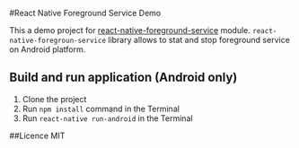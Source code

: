 #React Native Foreground Service Demo

This a demo project for [react-native-foreground-service](https://github.com/voximplant/react-native-foreground-service) module.
`react-native-foregroun-service` library allows to stat and stop foreground service on Android platform.


## Build and run application (Android only)
1. Clone the project
2. Run `npm install` command in the Terminal
3. Run `react-native run-android` in the Terminal

##Licence 
MIT